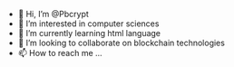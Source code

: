 - 👋 Hi, I’m @Pbcrypt
- 👀 I’m interested in computer sciences
- 🌱 I’m currently learning html language
- 💞️ I’m looking to collaborate on blockchain technologies
- 📫 How to reach me ...

<!---
Pbcrypt/Pbcrypt is a ✨ special ✨ repository because its `README.md` (this file) appears on your GitHub profile.
You can click the Preview link to take a look at your changes.
--->
